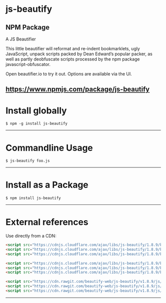 # js-beautify
## NPM Package

A JS Beautifier

This little beautifier will reformat and re-indent bookmarklets, ugly JavaScript, unpack scripts packed by Dean Edward’s popular packer, as well as partly deobfuscate scripts processed by the npm package javascript-obfuscator.

Open beautifier.io to try it out. Options are available via the UI.

https://www.npmjs.com/package/js-beautify
---
# Install globally

```shell
$ npm -g install js-beautify
```

---
# Commandline Usage

```shell
$ js-beautify foo.js
```

---
# Install as a Package
```shell
$ npm install js-beautify
```

---
# External references

Use directly from a CDN:

```html
<script src="https://cdnjs.cloudflare.com/ajax/libs/js-beautify/1.8.9/beautify.js"></script>
<script src="https://cdnjs.cloudflare.com/ajax/libs/js-beautify/1.8.9/beautify-css.js"></script>
<script src="https://cdnjs.cloudflare.com/ajax/libs/js-beautify/1.8.9/beautify-html.js"></script>
 
<script src="https://cdnjs.cloudflare.com/ajax/libs/js-beautify/1.8.9/beautify.min.js"></script>
<script src="https://cdnjs.cloudflare.com/ajax/libs/js-beautify/1.8.9/beautify-css.min.js"></script>
<script src="https://cdnjs.cloudflare.com/ajax/libs/js-beautify/1.8.9/beautify-html.min.js"></script>
 
<script src="https://cdn.rawgit.com/beautify-web/js-beautify/v1.8.9/js/lib/beautify.js"></script>
<script src="https://cdn.rawgit.com/beautify-web/js-beautify/v1.8.9/js/lib/beautify-css.js"></script>
<script src="https://cdn.rawgit.com/beautify-web/js-beautify/v1.8.9/js/lib/beautify-html.js"></script>
```
---
